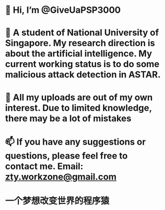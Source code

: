 # 👋 Hi, I’m @GiveUaPSP3000
# 👀 A student of National University of Singapore. My research direction is about the artificial intelligence. My current working status is to do some malicious attack detection in ASTAR.
# 💞️ All my uploads are out of my own interest. Due to limited knowledge, there may be a lot of mistakes
# 📫 If you have any suggestions or questions, please feel free to contact me. Email: zty.workzone@gmail.com

# 一个梦想改变世界的程序猿

<!---
GiveUaPSP3000/GiveUaPSP3000 is a ✨ special ✨ repository because its `README.md` (this file) appears on your GitHub profile.
You can click the Preview link to take a look at your changes.
--->
